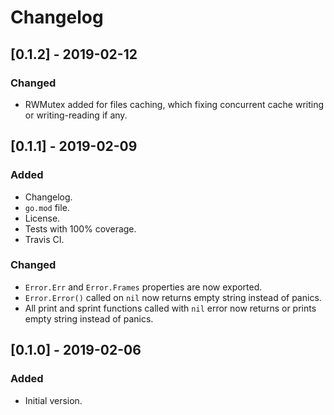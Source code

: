 # Changelog

## [0.1.2] - 2019-02-12

### Changed

- RWMutex added for files caching, which fixing concurrent cache writing or writing-reading if any.

## [0.1.1] - 2019-02-09

### Added

- Changelog.
- `go.mod` file.
- License.
- Tests with 100% coverage.
- Travis CI.

### Changed

- `Error.Err` and `Error.Frames` properties are now exported.
- `Error.Error()` called on `nil` now returns empty string instead of panics.
- All print and sprint functions called with `nil` error now returns or prints empty string instead of panics.

## [0.1.0] - 2019-02-06

### Added

- Initial version.
